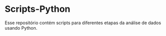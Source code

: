 # Scripts-Python
Esse repositório contém scripts para diferentes etapas da análise de dados usando Python.
